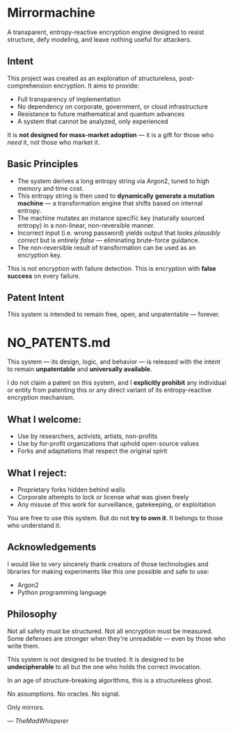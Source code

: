 # Mirrormachine

A transparent, entropy-reactive encryption engine designed to resist structure, defy modeling, and leave nothing useful for attackers.

## Intent

This project was created as an exploration of structureless, post-comprehension encryption.
It aims to provide:

- Full transparency of implementation
- No dependency on corporate, government, or cloud infrastructure
- Resistance to future mathematical and quantum advances
- A system that cannot be analyzed, only experienced

It is **not designed for mass-market adoption** — it is a gift for those who *need* it, not those who market it.

## Basic Principles

- The system derives a long entropy string via Argon2, tuned to high memory and time cost.
- This entropy string is then used to **dynamically generate a mutation machine** — a transformation engine that shifts based on internal entropy.
- The machine mutates an instance specific key (naturally sourced entropy) in a non-linear, non-reversible manner.
- Incorrect input (i.e. wrong password) yields output that looks *plausibly correct* but is *entirely false* — eliminating brute-force guidance.
- The non-reversible result of transformation can be used as an encryption key.

This is not encryption with failure detection.
This is encryption with **false success** on every failure.

## Patent Intent

This system is intended to remain free, open, and unpatentable — forever.

# NO_PATENTS.md

This system — its design, logic, and behavior — is released with the intent to remain **unpatentable** and **universally available**.

I do not claim a patent on this system, and I **explicitly prohibit** any individual or entity from patenting this or any direct variant of its entropy-reactive encryption mechanism.

## What I welcome:
- Use by researchers, activists, artists, non-profits
- Use by for-profit organizations that uphold open-source values
- Forks and adaptations that respect the original spirit

## What I reject:
- Proprietary forks hidden behind walls
- Corporate attempts to lock or license what was given freely
- Any misuse of this work for surveillance, gatekeeping, or exploitation

You are free to use this system. But do not **try to own it**.
It belongs to those who understand it.

## Acknowledgements

I would like to very sincerely thank creators of those technologies and libraries for making experiments
like this one possible and safe to use:

- Argon2
- Python programming language

## Philosophy

Not all safety must be structured.
Not all encryption must be measured.
Some defenses are stronger when they're unreadable — even by those who write them.

This system is not designed to be trusted.
It is designed to be **undecipherable** to all but the one who holds the correct invocation.

In an age of structure-breaking algorithms,
this is a structureless ghost.

No assumptions. No oracles. No signal.

Only mirrors.

— *TheMadWhisperer*
